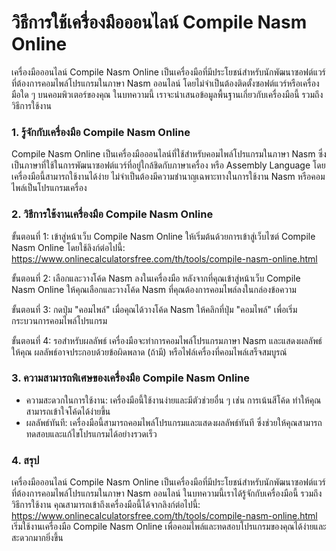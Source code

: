 วิธีการใช้เครื่องมือออนไลน์ Compile Nasm Online
===============================================

เครื่องมือออนไลน์ Compile Nasm Online เป็นเครื่องมือที่มีประโยชน์สำหรับนักพัฒนาซอฟต์แวร์ที่ต้องการคอมไพล์โปรแกรมในภาษา Nasm ออนไลน์ โดยไม่จำเป็นต้องติดตั้งซอฟต์แวร์หรือเครื่องมือใด ๆ บนคอมพิวเตอร์ของคุณ ในบทความนี้ เราจะนำเสนอข้อมูลพื้นฐานเกี่ยวกับเครื่องมือนี้ รวมถึงวิธีการใช้งาน

### 1. รู้จักกับเครื่องมือ Compile Nasm Online

Compile Nasm Online เป็นเครื่องมือออนไลน์ที่ใช้สำหรับคอมไพล์โปรแกรมในภาษา Nasm ซึ่งเป็นภาษาที่ใช้ในการพัฒนาซอฟต์แวร์ที่อยู่ใกล้ชิดกับภาษาเครื่อง หรือ Assembly Language โดยเครื่องมือนี้สามารถใช้งานได้ง่าย ไม่จำเป็นต้องมีความชำนาญเฉพาะทางในการใช้งาน Nasm หรือคอมไพล์เป็นโปรแกรมเครื่อง

### 2. วิธีการใช้งานเครื่องมือ Compile Nasm Online

ขั้นตอนที่ 1: เข้าสู่หน้าเว็บ Compile Nasm Online ให้เริ่มต้นด้วยการเข้าสู่เว็บไซต์ Compile Nasm Online โดยใช้ลิงก์ต่อไปนี้: <https://www.onlinecalculatorsfree.com/th/tools/compile-nasm-online.html>

ขั้นตอนที่ 2: เลือกและวางโค้ด Nasm ลงในเครื่องมือ หลังจากที่คุณเข้าสู่หน้าเว็บ Compile Nasm Online ให้คุณเลือกและวางโค้ด Nasm ที่คุณต้องการคอมไพล์ลงในกล่องข้อความ

ขั้นตอนที่ 3: กดปุ่ม "คอมไพล์" เมื่อคุณได้วางโค้ด Nasm ให้คลิกที่ปุ่ม "คอมไพล์" เพื่อเริ่มกระบวนการคอมไพล์โปรแกรม

ขั้นตอนที่ 4: รอสำหรับผลลัพธ์ เครื่องมือจะทำการคอมไพล์โปรแกรมภาษา Nasm และแสดงผลลัพธ์ให้คุณ ผลลัพธ์อาจประกอบด้วยข้อผิดพลาด (ถ้ามี) หรือไฟล์เครื่องที่คอมไพล์เสร็จสมบูรณ์

### 3. ความสามารถพิเศษของเครื่องมือ Compile Nasm Online

- ความสะดวกในการใช้งาน: เครื่องมือนี้ใช้งานง่ายและมีตัวช่วยอื่น ๆ เช่น การเน้นสีโค้ด ทำให้คุณสามารถเข้าใจโค้ดได้ง่ายขึ้น
- ผลลัพธ์ทันที: เครื่องมือนี้สามารถคอมไพล์โปรแกรมและแสดงผลลัพธ์ทันที ซึ่งช่วยให้คุณสามารถทดสอบและแก้ไขโปรแกรมได้อย่างรวดเร็ว

### 4. สรุป

เครื่องมือออนไลน์ Compile Nasm Online เป็นเครื่องมือที่มีประโยชน์สำหรับนักพัฒนาซอฟต์แวร์ที่ต้องการคอมไพล์โปรแกรมในภาษา Nasm ออนไลน์ ในบทความนี้เราได้รู้จักกับเครื่องมือนี้ รวมถึงวิธีการใช้งาน คุณสามารถเข้าถึงเครื่องมือนี้ได้จากลิงก์ต่อไปนี้: <https://www.onlinecalculatorsfree.com/th/tools/compile-nasm-online.html> เริ่มใช้งานเครื่องมือ Compile Nasm Online เพื่อคอมไพล์และทดสอบโปรแกรมของคุณได้ง่ายและสะดวกมากยิ่งขึ้น